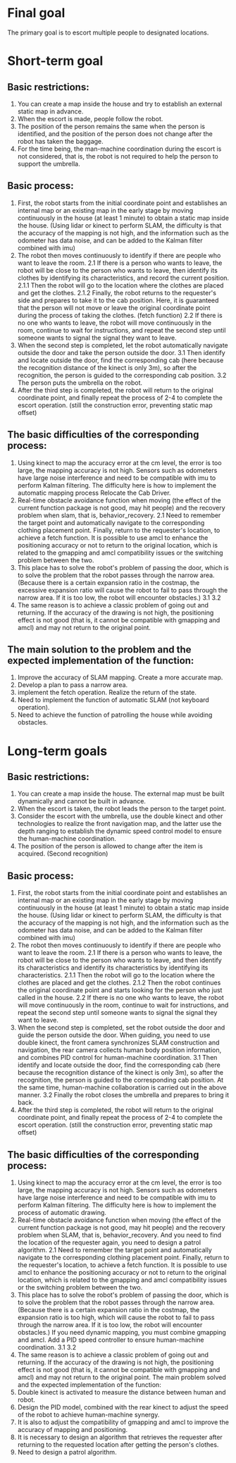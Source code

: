# Final goal
The primary goal is to escort multiple people to designated locations.

# Short-term goal
## Basic restrictions:
1. You can create a map inside the house and try to establish an external static map in advance.
2. When the escort is made, people follow the robot.
3. The position of the person remains the same when the person is identified, and the position of the person does not change after the robot has taken the baggage.
4. For the time being, the man-machine coordination during the escort is not considered, that is, the robot is not required to help the person to support the umbrella.

## Basic process:
1. First, the robot starts from the initial coordinate point and establishes an internal map or an existing map in the early stage by moving continuously in the house (at least 1 minute) to obtain a static map inside the house. (Using lidar or kinect to perform SLAM, the difficulty is that the accuracy of the mapping is not high, and the information such as the odometer has data noise, and can be added to the Kalman filter combined with imu)
2. The robot then moves continuously to identify if there are people who want to leave the room.
2.1 If there is a person who wants to leave, the robot will be close to the person who wants to leave, then identify its clothes by identifying its characteristics, and record the current position.
2.1.1 Then the robot will go to the location where the clothes are placed and get the clothes.
2.1.2 Finally, the robot returns to the requester's side and prepares to take it to the cab position. Here, it is guaranteed that the person will not move or leave the original coordinate point during the process of taking the clothes. (fetch function)
2.2 If there is no one who wants to leave, the robot will move continuously in the room, continue to wait for instructions, and repeat the second step until someone wants to signal the signal they want to leave.
3. When the second step is completed, let the robot automatically navigate outside the door and take the person outside the door.
3.1 Then identify and locate outside the door, find the corresponding cab (here because the recognition distance of the kinect is only 3m), so after the recognition, the person is guided to the corresponding cab position.
3.2 The person puts the umbrella on the robot.
4. After the third step is completed, the robot will return to the original coordinate point, and finally repeat the process of 2-4 to complete the escort operation. (still the construction error, preventing static map offset)

## The basic difficulties of the corresponding process:
1. Using kinect to map the accuracy error at the cm level, the error is too large, the mapping accuracy is not high. Sensors such as odometers have large noise interference and need to be compatible with imu to perform Kalman filtering. The difficulty here is how to implement the automatic mapping process Relocate the Cab Driver.
2. Real-time obstacle avoidance function when moving (the effect of the current function package is not good, may hit people) and the recovery problem when slam, that is, behavior_recovery.
2.1 Need to remember the target point and automatically navigate to the corresponding clothing placement point. Finally, return to the requester's location, to achieve a fetch function. It is possible to use amcl to enhance the positioning accuracy or not to return to the original location, which is related to the gmapping and amcl compatibility issues or the switching problem between the two.
3. This place has to solve the robot's problem of passing the door, which is to solve the problem that the robot passes through the narrow area. (Because there is a certain expansion ratio in the costmap, the excessive expansion ratio will cause the robot to fail to pass through the narrow area. If it is too low, the robot will encounter obstacles.)
3.1 3.2 
4. The same reason is to achieve a classic problem of going out and returning. If the accuracy of the drawing is not high, the positioning effect is not good (that is, it cannot be compatible with gmapping and amcl) and may not return to the original point.

## The main solution to the problem and the expected implementation of the function:
1. Improve the accuracy of SLAM mapping. Create a more accurate map.
2. Develop a plan to pass a narrow area.
3. implement the fetch operation. Realize the return of the state.
4. Need to implement the function of automatic SLAM (not keyboard operation).
5. Need to achieve the function of patrolling the house while avoiding obstacles.


# Long-term goals
## Basic restrictions:
1. You can create a map inside the house. The external map must be built dynamically and cannot be built in advance.
2. When the escort is taken, the robot leads the person to the target point.
3. Consider the escort with the umbrella, use the double kinect and other technologies to realize the front navigation map, and the latter use the depth ranging to establish the dynamic speed control model to ensure the human-machine coordination.
4. The position of the person is allowed to change after the item is acquired. (Second recognition)

## Basic process:
1. First, the robot starts from the initial coordinate point and establishes an internal map or an existing map in the early stage by moving continuously in the house (at least 1 minute) to obtain a static map inside the house. (Using lidar or kinect to perform SLAM, the difficulty is that the accuracy of the mapping is not high, and the information such as the odometer has data noise, and can be added to the Kalman filter combined with imu)
2. The robot then moves continuously to identify if there are people who want to leave the room.
2.1 If there is a person who wants to leave, the robot will be close to the person who wants to leave, and then identify its characteristics and identify its characteristics by identifying its characteristics.
2.1.1 Then the robot will go to the location where the clothes are placed and get the clothes.
2.1.2 Then the robot continues the original coordinate point and starts looking for the person who just called in the house.
2.2 If there is no one who wants to leave, the robot will move continuously in the room, continue to wait for instructions, and repeat the second step until someone wants to signal the signal they want to leave.
3. When the second step is completed, set the robot outside the door and guide the person outside the door. When guiding, you need to use double kinect, the front camera synchronizes SLAM construction and navigation, the rear camera collects human body position information, and combines PID control for human-machine coordination.
3.1 Then identify and locate outside the door, find the corresponding cab (here because the recognition distance of the kinect is only 3m), so after the recognition, the person is guided to the corresponding cab position. At the same time, human-machine collaboration is carried out in the above manner.
3.2 Finally the robot closes the umbrella and prepares to bring it back.
4. After the third step is completed, the robot will return to the original coordinate point, and finally repeat the process of 2-4 to complete the escort operation. (still the construction error, preventing static map offset)

## The basic difficulties of the corresponding process:
1. Using kinect to map the accuracy error at the cm level, the error is too large, the mapping accuracy is not high. Sensors such as odometers have large noise interference and need to be compatible with imu to perform Kalman filtering. The difficulty here is how to implement the process of automatic drawing.
2. Real-time obstacle avoidance function when moving (the effect of the current function package is not good, may hit people) and the recovery problem when SLAM, that is, behavior_recovery. And you need to find the location of the requester again, you need to design a patrol algorithm.
2.1 Need to remember the target point and automatically navigate to the corresponding clothing placement point. Finally, return to the requester's location, to achieve a fetch function. It is possible to use amcl to enhance the positioning accuracy or not to return to the original location, which is related to the gmapping and amcl compatibility issues or the switching problem between the two.
3. This place has to solve the robot's problem of passing the door, which is to solve the problem that the robot passes through the narrow area. (Because there is a certain expansion ratio in the costmap, the expansion ratio is too high, which will cause the robot to fail to pass through the narrow area. If it is too low, the robot will encounter obstacles.) If you need dynamic mapping, you must combine gmapping and amcl. Add a PID speed controller to ensure human-machine coordination.
3.1 3.2 
4. The same reason is to achieve a classic problem of going out and returning. If the accuracy of the drawing is not high, the positioning effect is not good (that is, it cannot be compatible with gmapping and amcl) and may not return to the original point.
The main problem solved and the expected implementation of the function:
1. Double kinect is activated to measure the distance between human and robot.
2. Design the PID model, combined with the rear kinect to adjust the speed of the robot to achieve human-machine synergy.
3. It is also to adjust the compatibility of gmapping and amcl to improve the accuracy of mapping and positioning.
4. It is necessary to design an algorithm that retrieves the requester after returning to the requested location after getting the person's clothes.
5. Need to design a patrol algorithm.